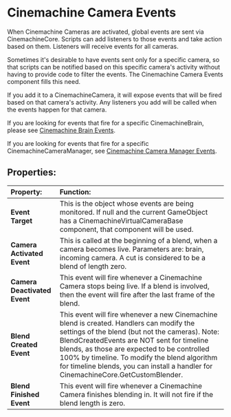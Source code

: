 # Cinemachine Camera Events

When Cinemachine Cameras are activated, global events are sent via CinemachineCore.  Scripts can add listeners to those events and take action based on them.  Listeners will receive events for all cameras.

Sometimes it's desirable to have events sent only for a specific camera, so that scripts can be notified based on this specific camera's activity without having to provide code to filter the events.  The Cinemachine Camera Events component fills this need.

If you add it to a CinemachineCamera, it will expose events that will be fired based on that camera's activity.  Any listeners you add will be called when the events happen for that camera.

If you are looking for events that fire for a specific CinemachineBrain, please see [Cinemachine Brain Events](CinemachineBrainEvents.md).

If you are looking for events that fire for a specific CinemachineCameraManager, see [Cinemachine Camera Manager Events](CinemachineCameraManagerEvents.md).

## Properties:

| **Property:** | **Function:** |
|:---|:---|
| __Event Target__ | This is the object whose events are being monitored.  If null and the current GameObject has a CinemachineVirtualCameraBase component, that component will be used. |
| __Camera Activated Event__ | This is called at the beginning of a blend, when a camera becomes live.  Parameters are: brain, incoming camera. A cut is considered to be a blend of length zero. |
| __Camera Deactivated Event__ | This event will fire whenever a Cinemachine Camera stops being live.  If a blend is involved, then the event will fire after the last frame of the blend. |
| __Blend Created Event__ | This event will fire whenever a new Cinemachine blend is created. Handlers can modify the settings of the blend (but not the cameras).  Note: BlendCreatedEvents are NOT sent for timeline blends, as those are expected to be controlled 100% by timeline. To modify the blend algorithm for timeline blends, you can install a handler for CinemachineCore.GetCustomBlender. |
| __Blend Finished Event__ | This event will fire whenever a Cinemachine Camera finishes blending in.  It will not fire if the blend length is zero. |

